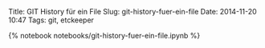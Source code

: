 Title: GIT History für ein File 
Slug: git-history-fuer-ein-file
Date: 2014-11-20 10:47
Tags: git, etckeeper 

{% notebook notebooks/git-history-fuer-ein-file.ipynb %}
